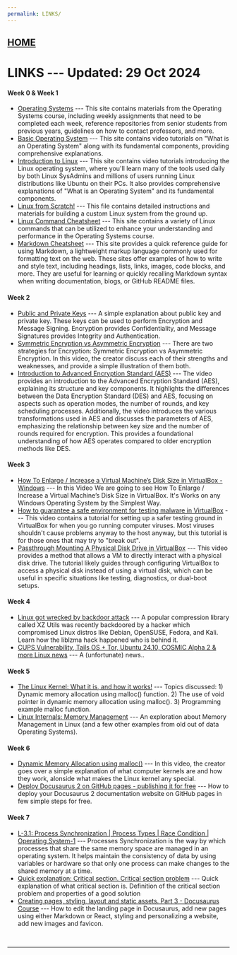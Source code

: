 ```yaml
---
permalink: LINKS/
---
```


## [HOME](../)

# **LINKS** --- Updated: 29 Oct 2024

#### Week 0 & Week 1

* [Operating Systems](https://os.vlsm.org/)
  --- This site contains materials from the Operating Systems course, including weekly assignments that need to be completed each week, reference repositories from senior students from previous years, guidelines on how to contact professors, and more.
* [Basic Operating System](https://www.youtube.com/watch?v=VjPgYcQqqN0&t=113s)
  --- This site contains video tutorials on "What is an Operating System" along with its fundamental components, providing comprehensive explanations.
* [Introduction to Linux](https://youtu.be/sWbUDq4S6Y8?si=3Ft90sXH5h6t9mL0)
  --- This site contains video tutorials introducing the Linux operating system, where you'll learn many of the tools used daily by both Linux SysAdmins and millions of users running Linux distributions like Ubuntu on their PCs. It also provides comprehensive explanations of "What is an Operating System" and its fundamental components.
* [Linux from Scratch!](https://www.linuxfromscratch.org/lfs/downloads/12.0/LFS-BOOK-12.0.pdf)
  --- This file contains detailed instructions and materials for building a custom Linux system from the ground up.
* [Linux Command Cheatsheet](https://www.geeksforgeeks.org/linux-commands-cheat-sheet/)
  --- This site contains a variety of Linux commands that can be utilized to enhance your understanding and performance in the Operating Systems course.
* [Markdown Cheatsheet](https://github.com/adam-p/markdown-here/wiki/Markdown-Cheatsheet)
  --- This site provides a quick reference guide for using Markdown, a lightweight markup language commonly used for formatting text on the web. These sites offer examples of how to write and style text, including headings, lists, links, images, code blocks, and more. They are useful for learning or quickly recalling Markdown syntax when writing documentation, blogs, or GitHub README files.

#### Week 2

* [Public and Private Keys](https://youtu.be/_zyKvPvh808?si=dRcLckgnnXT3QB0R)
  --- A simple explanation about public key and private key. These keys can be used to perform Encryption and Message Signing. Encryption provides Confidentiality, and Message Signatures provides Integrity and Authentication.
* [Symmetric Encryption vs Asymmetric Encryption](https://youtu.be/o_g-M7UBqI8?si=76Y3t4--6PR6etjz)
  --- There are two strategies for Encryption: Symmetric Encryption vs Asymmetric Encryption. In this video, the creator discuss each of their strengths and weaknesses, and provide a simple illustration of them both.
* [Introduction to Advanced Encryption Standard (AES)](https://youtu.be/3MPkc-PFSRI?si=381C14HmI1D9k9BU)
  --- The video provides an introduction to the Advanced Encryption Standard (AES), explaining its structure and key components. It highlights the differences between the Data Encryption Standard (DES) and AES, focusing on aspects such as operation modes, the number of rounds, and key scheduling processes. Additionally, the video introduces the various transformations used in AES and discusses the parameters of AES, emphasizing the relationship between key size and the number of rounds required for encryption. This provides a foundational understanding of how AES operates compared to older encryption methods like DES.

#### Week 3

* [How To Enlarge / Increase a Virtual Machine’s Disk Size in VirtualBox - Windows](https://youtu.be/n1YOlMlU-dg?si=_OKHjiUgcDm1bTzb)
  --- In this Video We are going to see How To Enlarge / Increase  a Virtual Machine’s Disk Size in VirtualBox.  It's Works on any Windows Operating System by the Simplest Way.
* [How to guarantee a safe environment for testing malware in VirtualBox](https://youtu.be/RuHhX-JqnKg?si=DtI66KbimemNB30E)
  --- This video contains a tutorial for setting up a safer testing ground in VirtualBox for when you go running computer viruses. Most viruses shouldn't cause problems anyway to the host anyway, but this tutorial is for those ones that may try to "break out".
* [Passthrough Mounting A Physical Disk Drive in VirtualBox](https://youtu.be/t9L_gH0b5zw?si=0n7UZ7KQbrnj-38G)
  --- This video provides a method that allows a VM to directly interact with a physical disk drive. The tutorial likely guides through configuring VirtualBox to access a physical disk instead of using a virtual disk, which can be useful in specific situations like testing, diagnostics, or dual-boot setups.

#### Week 4

* [Linux got wrecked by backdoor attack](https://youtu.be/bS9em7Bg0iU?si=4vFUtfDfyJopcY-_)
  --- A popular compression library called XZ Utils was recently backdoored by a hacker which compromised Linux distros like Debian, OpenSUSE, Fedora, and Kali. Learn how the liblzma hack happened who is behind it. 
* [CUPS Vulnerability, Tails OS + Tor, Ubuntu 24.10, COSMIC Alpha 2 & more Linux news](https://youtu.be/Oh9D8KVjMcA?si=ZcAawkdqWwGTI6cu)
  --- A (unfortunate) news..

#### Week 5

* [The Linux Kernel: What it is, and how it works!](https://youtu.be/JDfo2Lc7iLU?si=NyHWly3Vt9zai9kx)
  --- Topics discussed: 1) Dynamic memory allocation using malloc() function. 2) The use of void pointer in dynamic memory allocation using malloc(). 3) Programming example malloc function.
* [Linux Internals: Memory Management](https://youtu.be/FcZ5A-K2JUo?si=XQG0Z1uTILFwZFUr)
  --- An exploration about Memory Management in Linux (and a few other examples from old out of data Operating Systems).

#### Week 6

* [Dynamic Memory Allocation using malloc()](https://youtu.be/Vch7_YeGKH4?si=Q9HpdLa-pfjHByw6)
  --- In this video, the creator goes over a simple explanation of what computer kernels are and how they work, alonside what makes the Linux kernel any special.
* [Deploy Docusaurus 2 on GitHub pages - publishing it for free](https://youtu.be/NiHFqziyvyk?si=IWeYeph909Qe0P42)
  --- How to deploy your Docusaurus 2 documentation website on GitHub pages in few simple steps for free.

#### Week 7

* [L-3.1: Process Synchronization | Process Types | Race Condition | Operating System-1](https://youtu.be/3Eaw1SSIqRg?si=uj_DJ7WvjudONrNF)
  --- Processes Synchronization is the way by which processes that share the same memory space are managed in an operating system. It helps maintain the consistency of data by using variables or hardware so that only one process can make changes to the shared memory at a time. 
* [Quick explanation: Critical section. Critical section problem](https://youtu.be/BSX1YEoCVgA?si=BiHKiEairAOLEz6N)
  --- Quick explanation of what critical section is. Definition of the critical section problem and properties of a good solution
* [Creating pages, styling, layout and static assets. Part 3 - Docusaurus Course](https://youtu.be/-XHeXiKRnhs?si=zcck-rfV7FsDqHy1)
  --- How to edit the landing page in Docusaurus, add new pages using either Markdown or React, styling and personalizing a website, add new images and favicon.
<br>
<hr>
